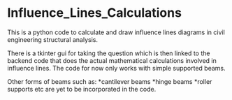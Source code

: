 # Influence_Lines_Calculations
This is a python code to calculate and draw influence lines diagrams in civil engineering structural analysis. 

There is a tkinter gui for taking the question which is then linked to the backend code that does the actual mathematical calculations involved in influence lines. 
The code for now only works with simple supported beams. 

Other forms of beams such as:
*cantilever beams 
*hinge beams 
*roller supports etc
are yet to be incorporated in the code.
